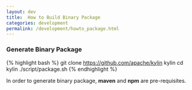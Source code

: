 ```yaml
---
layout: dev
title:  How to Build Binary Package
categories: development
permalink: /development/howto_package.html
---
```


### Generate Binary Package
{% highlight bash %}
git clone https://github.com/apache/kylin kylin
cd kylin
./script/package.sh
{% endhighlight %}

In order to generate binary package, **maven** and **npm** are pre-requisites.